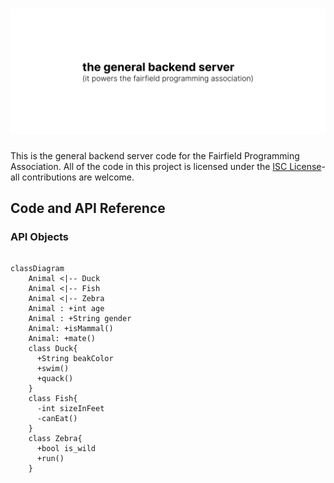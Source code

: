 # ![General Backend Server](https://raw.githubusercontent.com/fairfield-programming/general-backend/d713030a373176dc41757806223cadf6bf61a89c/.github/media/cover.svg)

This is the general backend server code for the Fairfield Programming Association. All of the code in this project is licensed under the [ISC License](https://opensource.org/licenses/ISC)- all contributions are welcome.

## Code and API Reference

### API Objects

```mermaid

classDiagram
    Animal <|-- Duck
    Animal <|-- Fish
    Animal <|-- Zebra
    Animal : +int age
    Animal : +String gender
    Animal: +isMammal()
    Animal: +mate()
    class Duck{
      +String beakColor
      +swim()
      +quack()
    }
    class Fish{
      -int sizeInFeet
      -canEat()
    }
    class Zebra{
      +bool is_wild
      +run()
    }

```